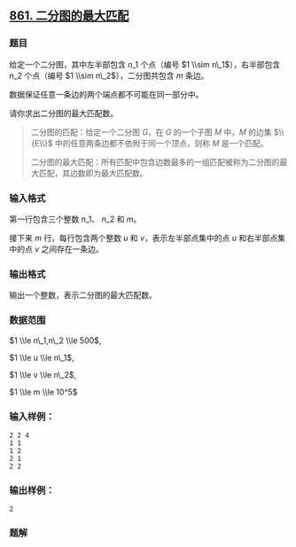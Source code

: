 ## [861\. 二分图的最大匹配](https://www.acwing.com/problem/content/863/)

### 题目

给定一个二分图，其中左半部包含 $n\_1$ 个点（编号 $1 \\sim n\_1$），右半部包含 $n\_2$ 个点（编号 $1 \\sim n\_2$），二分图共包含 $m$ 条边。

数据保证任意一条边的两个端点都不可能在同一部分中。

请你求出二分图的最大匹配数。

> 二分图的匹配：给定一个二分图 $G$，在 $G$ 的一个子图 $M$ 中，$M$ 的边集 $\\{E\\}$ 中的任意两条边都不依附于同一个顶点，则称 $M$ 是一个匹配。
>
> 二分图的最大匹配：所有匹配中包含边数最多的一组匹配被称为二分图的最大匹配，其边数即为最大匹配数。

### 输入格式

第一行包含三个整数 $n\_1$、 $n\_2$ 和 $m$。

接下来 $m$ 行，每行包含两个整数 $u$ 和 $v$，表示左半部点集中的点 $u$ 和右半部点集中的点 $v$ 之间存在一条边。

### 输出格式

输出一个整数，表示二分图的最大匹配数。

### 数据范围

$1 \\le n\_1,n\_2 \\le 500$,

$1 \\le u \\le n\_1$,

$1 \\le v \\le n\_2$,

$1 \\le m \\le 10^5$

### 输入样例：

```
2 2 4
1 1
1 2
2 1
2 2
```

### 输出样例：

```
2
```

### 题解

